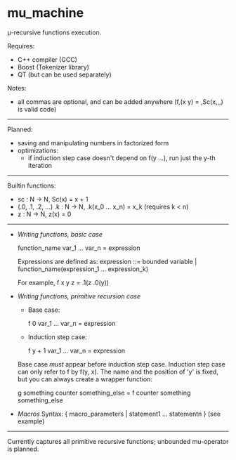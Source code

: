 # mu_machine
μ-recursive functions execution.

Requires:
 - C++ compiler (GCC)
 - Boost (Tokenizer library)
 - QT (but can be used separately)
 
 
Notes:
 - all commas are optional, and can be added anywhere (f,(x y) = ,Sc(x,,,) is valid code)

----

Planned:
 - saving and manipulating numbers in factorized form
 - optimizations:
   - if induction step case doesn't depend on f(y ...), run just the y-th iteration 
 
---- 
 
Builtin functions:
 - sc : N -> N, Sc(x) = x + 1
 - (.0, .1, .2, ...) .k : N -> N, .k(x_0 ... x_n) = x_k (requires k < n)
 - z : N -> N, z(x) = 0
 
 
----

- *Writing functions, basic case*

  function_name var_1 ... var_n = expression
 
  Expressions are defined as:
    expression ::= bounded variable | function_name(expression_1 ... expression_k)
    
  For example, f x y z = .1(z .0(y))
  
  
- *Writing functions, primitive recursion case*
  - Base case:

    f 0 var_1 ... var_n = expression 
  
  - Induction step case:

    f y + 1 var_1 ... var_n = expression
  
  Base case *must* appear before induction step case. 
  Induction step case can only refer to f by f(y, x). 
  The name and the position of 'y' is fixed, but you can always create a wrapper function:

  g something counter something_else = f counter something something_else

- *Macros*
   Syntax: { macro_parameters | statement1 ... statementn } (see example)

----

Currently captures all primitive recursive functions; unbounded mu-operator is planned.

